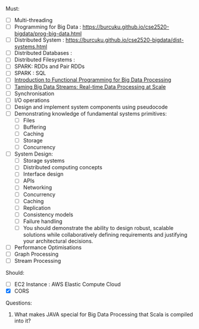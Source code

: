 Must:
- [ ] Multi-threading
- [ ] Programming for Big Data : https://burcuku.github.io/cse2520-bigdata/prog-big-data.html
- [ ] Distributed System : https://burcuku.github.io/cse2520-bigdata/dist-systems.html
- [ ] Distributed Databases :
- [ ] Distributed Filesystems : 
- [ ] SPARK: RDDs and Pair RDDs
- [ ] SPARK : SQL
- [ ] [Introduction to Functional Programming for Big Data Processing](https://online-learning.tudelft.nl/courses/introduction-to-functional-programming-for-big-data-processing/)
- [ ] [Taming Big Data Streams: Real-time Data Processing at Scale](https://online-learning.tudelft.nl/courses/taming-big-data-streams-real-time-data-processing-at-scale/)
- [ ] Synchronisation
- [ ] I/O operations
- [ ] Design and implement system components using pseudocode
- [ ] Demonstrating knowledge of fundamental systems primitives:
	- [ ] Files
	- [ ] Buffering
	- [ ] Caching
	- [ ] Storage
	- [ ] Concurrency
- [ ] System Design:
	- [ ] Storage systems
	- [ ] Distributed computing concepts
	- [ ] Interface design
	- [ ] APIs
	- [ ] Networking
	- [ ] Concurrency
	- [ ] Caching
	- [ ] Replication
	- [ ] Consistency models
	- [ ] Failure handling
	- [ ] You should demonstrate the ability to design robust, scalable solutions while collaboratively defining requirements and justifying your architectural decisions.
- [ ] Performance Optimisations
- [ ] Graph Processing
- [ ] Stream Processing 

Should:
- [ ] EC2 Instance : AWS Elastic Compute Cloud
- [x] CORS

Questions:
1. What makes JAVA special for Big Data Processing that Scala is compiled into it?

